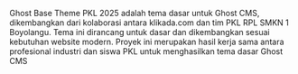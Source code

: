Ghost Base Theme PKL 2025 adalah tema dasar untuk Ghost CMS, dikembangkan dari kolaborasi antara klikada.com dan tim PKL RPL SMKN 1 Boyolangu. Tema ini dirancang untuk dasar dan dikembangkan sesuai kebutuhan website modern. Proyek ini merupakan hasil kerja sama antara profesional industri dan siswa PKL untuk menghasilkan tema dasar Ghost CMS